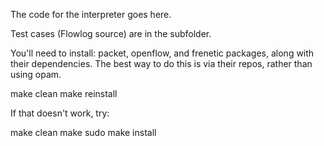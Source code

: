 
The code for the interpreter goes here.

Test cases (Flowlog source) are in the <examples> subfolder.

You'll need to install: packet, openflow, and frenetic packages, along with
their dependencies. The best way to do this is via their repos, rather than
using opam. 


make clean
make reinstall

If that doesn't work, try:

make clean
make
sudo make install

